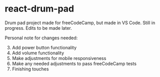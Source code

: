 # react-drum-pad
Drum pad project made for freeCodeCamp, but made in VS Code. Still in progress. Edits to be made later.

Personal note for changes needed:

3. Add power button functionality
4. Add volume functionality
5. Make adjustments for mobile responsiveness
6. Make any needed adjustments to pass freeCodeCamp tests
7. Finishing touches
